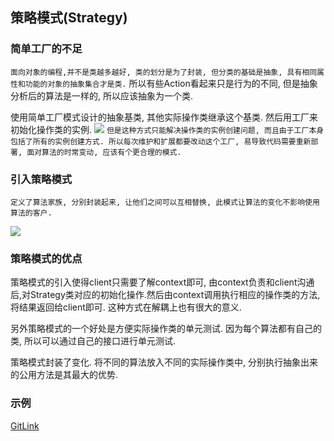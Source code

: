 ## 策略模式(Strategy)

### 简单工厂的不足

`面向对象的编程,并不是类越多越好, 类的划分是为了封装, 但分类的基础是抽象, 具有相同属性和功能的对象的抽象集合才是类.` 所以有些Action看起来只是行为的不同, 但是抽象分析后的算法是一样的, 所以应该抽象为一个类.

使用简单工厂模式设计的抽象基类, 其他实际操作类继承这个基类. 然后用工厂来初始化操作类的实例.
![](https://img2018.cnblogs.com/blog/1216080/201903/1216080-20190328142855139-1466137488.png)
`但是这种方式只能解决操作类的实例创建问题, 而且由于工厂本身包括了所有的实例创建方式. 所以每次维护和扩展都要改动这个工厂, 易导致代码需要重新部署, 面对算法的时常变动, 应该有个更合理的模式.`

### 引入策略模式

`定义了算法家族, 分别封装起来, 让他们之间可以互相替换, 此模式让算法的变化不影响使用算法的客户.`

![](https://img2018.cnblogs.com/blog/1216080/201903/1216080-20190328144108112-84527345.png)

### 策略模式的优点

策略模式的引入使得client只需要了解context即可, 由context负责和client沟通后,对Strategy类对应的初始化操作.然后由context调用执行相应的操作类的方法, 将结果返回给client即可. 这种方式在解耦上也有很大的意义.

另外策略模式的一个好处是方便实际操作类的单元测试. 因为每个算法都有自己的类, 所以可以通过自己的接口进行单元测试.

策略模式封装了变化. 将不同的算法放入不同的实际操作类中, 分别执行抽象出来的公用方法是其最大的优势.

### 示例

[GitLink](https://github.com/itdennis/DennisDemos/tree/master/StrategyDemos)